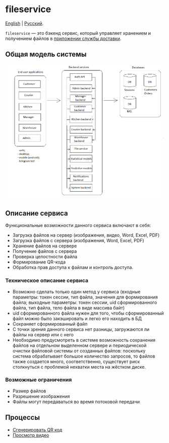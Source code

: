 # fileservice

[English](fileservice.md) | [Русский](fileservice.ru.md). 

`fileservice` — это бэкенд сервис, который управляет хранением и получением файлов в [приложении службы доставки](../../README.ru.md).

## Общая модель системы 

![system_overall](../img/system_overall.png)

## Описание сервиса

Функциональные возможности данного сервиса включают в себя:
- Загрузка файлов на сервер (изображения, видео, Word, Excel, PDF)
- Загрузка файлов с сервера (изображения, Word, Excel, PDF)
- Хранение файлов на сервере
- Получение файлов с сервера
- Проверка целостности файла
- Формирование QR-кода
- Обработка прав доступа к файлам и контроль доступа.

### Техническое описание сервиса

- Возможно сделать только один метод у сервиса (входные параметры: токен сессии, тип файла, значения для формирования файла; выходные параметры: токен сессии, uid сформированного файла, тип файла, тело файла в виде массива байт)
- uid сформированного файла нужен для того, чтобы сформированный файл можно было закэшировать и легко его находить в БД 
- Сохраняет сформированный файл
- С точки зрения данного сервиса нет разницы, загружаются ли файлы на сервер или с него
- Необходимо предусмотреть в системе возможность сохранения файлов на отдельном выделенном сервере и периодической очистки файловой системы от созданных файлов: поскольку система обрабатывает большое количество запросов, то файлов также создается много, соответственно, существует риск столкнуться с проблемой нехватки места на жёстком диске.

<!--
### Расчеты

- Разрешение: 720p
- Размер (в пикселях): 1280x720
- Количество пикселей: 921 600
- Количество кадров в секунду: 24 кадра в секунду
     - Изображение обновляется каждые 41,5 мс (или 0,041 с)
- Передаваемые данные в секунду: 22 118 400 байт (около 22 МБ)
-->

### Возможные ограничения

- Размер файлов
- Разрешение изображения
- Файлы могут передаваться во время потоковой передачи

<!--
Разрешение видео:

![video-resolution](https://zidivo.com/wp-content/uploads/2020/09/video-resolution.png)
-->

## Процессы 

- [Сгенерировать QR код](../processes/fileservice/generateqr.md)
- [Просмотр видео](../processes/fileservice/watchingvideos.ru.md)
